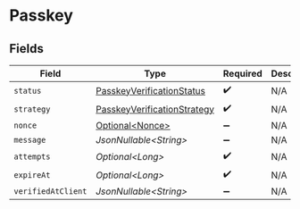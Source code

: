 # Passkey


## Fields

| Field                                                                                 | Type                                                                                  | Required                                                                              | Description                                                                           |
| ------------------------------------------------------------------------------------- | ------------------------------------------------------------------------------------- | ------------------------------------------------------------------------------------- | ------------------------------------------------------------------------------------- |
| `status`                                                                              | [PasskeyVerificationStatus](../../models/components/PasskeyVerificationStatus.md)     | :heavy_check_mark:                                                                    | N/A                                                                                   |
| `strategy`                                                                            | [PasskeyVerificationStrategy](../../models/components/PasskeyVerificationStrategy.md) | :heavy_check_mark:                                                                    | N/A                                                                                   |
| `nonce`                                                                               | [Optional\<Nonce>](../../models/components/Nonce.md)                                  | :heavy_minus_sign:                                                                    | N/A                                                                                   |
| `message`                                                                             | *JsonNullable\<String>*                                                               | :heavy_minus_sign:                                                                    | N/A                                                                                   |
| `attempts`                                                                            | *Optional\<Long>*                                                                     | :heavy_check_mark:                                                                    | N/A                                                                                   |
| `expireAt`                                                                            | *Optional\<Long>*                                                                     | :heavy_check_mark:                                                                    | N/A                                                                                   |
| `verifiedAtClient`                                                                    | *JsonNullable\<String>*                                                               | :heavy_minus_sign:                                                                    | N/A                                                                                   |